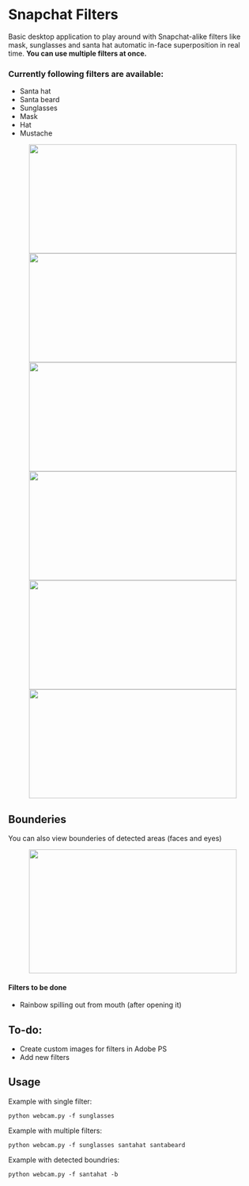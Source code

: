 # Snapchat Filters
Basic desktop application to play around with Snapchat-alike filters like mask, sunglasses and santa hat automatic in-face superposition in real time.
**You can use multiple filters at once.**

### Currently following filters are available:
* Santa hat
* Santa beard
* Sunglasses
* Mask 
* Hat
* Mustache

<p align="center">
  <img width="420" height="220" src="https://i.imgur.com/bcMhy6o.png">
  <img width="420" height="220" src="https://i.imgur.com/iRJsu0g.png">
  <img width="420" height="220" src="https://i.imgur.com/gd4ALDU.png">
  <img width="420" height="220" src="https://i.imgur.com/0Z2xSyK.png">
  <img width="420" height="220" src="https://i.imgur.com/iKEqapx.png">
  <img width="420" height="220" src="https://i.imgur.com/Br3VM9P.png">
</p>

## Bounderies
You can also view bounderies of detected areas (faces and eyes)
<p align="center">
  <img width="420" height="250" src="https://i.imgur.com/ipMHmKi.png">
</p>

#### Filters to be done
* Rainbow spilling out from mouth (after opening it)

## To-do:
* Create custom images for filters in Adobe PS
* Add new filters

## Usage
Example with single filter:
```
python webcam.py -f sunglasses
```
Example with multiple filters:
```
python webcam.py -f sunglasses santahat santabeard
```
Example with detected boundries:
```
python webcam.py -f santahat -b
```
